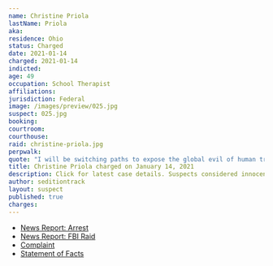 ```yaml
---
name: Christine Priola
lastName: Priola
aka:
residence: Ohio
status: Charged
date: 2021-01-14
charged: 2021-01-14
indicted:
age: 49
occupation: School Therapist
affiliations:
jurisdiction: Federal
image: /images/preview/025.jpg
suspect: 025.jpg
booking:
courtroom:
courthouse:
raid: christine-priola.jpg
perpwalk:
quote: "I will be switching paths to expose the global evil of human trafficking and pedophilia, including in our government agencies and children’s services agencies."
title: Christine Priola charged on January 14, 2021
description: Click for latest case details. Suspects considered innocent until proven guilty.
author: seditiontrack
layout: suspect
published: true
charges:
---
```

- [News Report: Arrest](https://www.cleveland.com/crime/2021/01/former-cleveland-schools-therapist-arrested-on-federal-charges-involving-attack-at-us-capitol.html)
- [News Report: FBI Raid](https://www.cleveland.com/metro/2021/01/fbi-searches-former-cleveland-schools-employees-house-after-accusations-that-she-participated-in-us-capitol-riot.html)
- [Complaint](https://www.justice.gov/opa/page/file/1354421/download)
- [Statement of Facts](https://www.justice.gov/opa/page/file/1355526/download)
